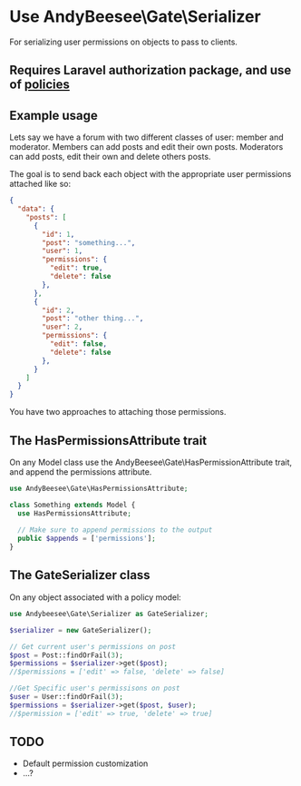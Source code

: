 # Use AndyBeesee\Gate\Serializer

For serializing user permissions on objects to pass to clients.

## Requires Laravel authorization package, and use of [policies](https://laravel.com/docs/5.2/authorization#policies)

## Example usage
Lets say we have a forum with two different classes of user: member and moderator. Members can add posts and edit their own posts. Moderators can add posts, edit their own and delete others posts.

The goal is to send back each object with the appropriate user permissions attached like so:

```json
{
  "data": {
    "posts": [
      {
        "id": 1,
        "post": "something...",
        "user": 1,
        "permissions": {
          "edit": true,
          "delete": false
        },
      },
      {
        "id": 2,
        "post": "other thing...",
        "user": 2,
        "permissions": {
          "edit": false,
          "delete": false
        },        
      }
    ]
  }
}
```

You have two approaches to attaching those permissions.

## The HasPermissionsAttribute trait
On any Model class use the AndyBeesee\Gate\HasPermissionAttribute trait, and append the permissions attribute.

```php
use AndyBeesee\Gate\HasPermissionsAttribute;

class Something extends Model {
  use HasPermissionsAttribute;
  
  // Make sure to append permissions to the output
  public $appends = ['permissions'];
}
```

## The GateSerializer class
On any object associated with a policy model:

```php
use Andybeesee\Gate\Serializer as GateSerializer;

$serializer = new GateSerializer();

// Get current user's permissions on post
$post = Post::findOrFail(3);
$permissions = $serializer->get($post);
//$permissions = ['edit' => false, 'delete' => false]

//Get Specific user's permissisons on post
$user = User::findOrFail(3);
$permissions = $serializer->get($post, $user);
//$permission = ['edit' => true, 'delete' => true]

```

## TODO

* Default permission customization
* ...?
